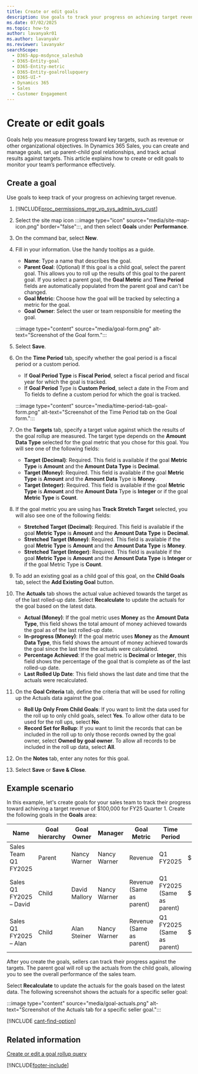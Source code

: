 ```yaml
---
title: Create or edit goals
description: Use goals to track your progress on achieving target revenue or other targets set by your organization. Propagate goals using parent and child goals.
ms.date: 07/02/2025
ms.topic: how-to
author: lavanyakr01
ms.author: lavanyakr
ms.reviewer: lavanyakr
searchScope: 
  - D365-App-msdynce_saleshub
  - D365-Entity-goal
  - D365-Entity-metric
  - D365-Entity-goalrollupquery
  - D365-UI-*
  - Dynamics 365
  - Sales
  - Customer Engagement
---
```

# Create or edit goals

Goals help you measure progress toward key targets, such as revenue or other organizational objectives. In Dynamics 365 Sales, you can create and manage goals, set up parent-child goal relationships, and track actual results against targets. This article explains how to create or edit goals to monitor your team’s performance effectively.

## Create a goal

Use goals to keep track of your progress on achieving target revenue.

1. [!INCLUDE[proc_permissions_mgr_vp_sys_admin_sys_cust](../includes/proc-permissions-mgr-vp-sys-admin-sys-cust.md)]

1. Select the site map icon :::image type="icon" source="media/site-map-icon.png" border="false":::, and then select **Goals** under **Performance**.

1. On the command bar, select **New**.

1. Fill in your information. Use the handy tooltips as a guide.

   - **Name**: Type a name that describes the goal.
   - **Parent Goal**: (Optional) If this goal is a child goal, select the parent goal. This allows you to roll up the results of this goal to the parent goal. If you select a parent goal, the **Goal Metric** and **Time Period** fields are automatically populated from the parent goal and can't be changed.
   - **Goal Metric**: Choose how the goal will be tracked by selecting a metric for the goal.
   - **Goal Owner**: Select the user or team responsible for meeting the goal.

   :::image type="content" source="media/goal-form.png" alt-text="Screenshot of the Goal form.":::

1. Select **Save**.

1. On the **Time Period** tab, specify whether the goal period is a fiscal period or a custom period.

   - If **Goal Period Type** is **Fiscal Period**, select a fiscal period and fiscal year for which the goal is tracked.
   - If **Goal Period** Type is **Custom Period**, select a date in the From and To fields to define a custom period for which the goal is tracked.

   :::image type="content" source="media/time-period-tab-goal-form.png" alt-text="Screenshot of the Time Period tab on the Goal form.":::

1. On the **Targets** tab, specify a target value against which the results of the goal rollup are measured. The target type depends on the **Amount Data Type** selected for the goal metric that you chose for this goal. You will see one of the following fields:

   - **Target (Decimal)**: Required. This field is available if the goal **Metric Type** is **Amount** and the **Amount Data Type** is **Decimal**.
   - **Target (Money)**: Required. This field is available if the goal **Metric Type** is **Amount** and the **Amount Data** Type is **Money**.
   - **Target (Integer)**: Required. This field is available if the goal **Metric Type** is **Amount** and the **Amount Data** Type is **Integer** or if the goal **Metric Type** is **Count**.

1. If the goal metric you are using has **Track Stretch Target** selected, you will also see one of the following fields:

   - **Stretched Target (Decimal)**: Required. This field is available if the goal **Metric Type** is **Amount** and the **Amount Data Type** is **Decimal**.
   - **Stretched Target (Money)**: Required. This field is available if the goal **Metric Type** is **Amount** and the **Amount Data Type** is **Money**.
   - **Stretched Target (Integer)**: Required. This field is available if the goal **Metric Type** is **Amount** and the **Amount Data Type** is **Integer** or if the goal Metric Type is **Count**.

1. To add an existing goal as a child goal of this goal, on the **Child Goals** tab, select the **Add Existing Goal** button.

1. The **Actuals** tab shows the actual value achieved towards the target as of the last rolled-up date. Select **Recalculate** to update the actuals for the goal based on the latest data. 

   - **Actual (Money)**: If the goal metric uses **Money** as the **Amount Data Type**, this field shows the total amount of money achieved towards the goal as of the last rolled-up date.
   - **In-progress (Money)**: If the goal metric uses **Money** as the **Amount Data Type**, this field shows the amount of money achieved towards the goal since the last time the actuals were calculated.
   - **Percentage Achieved**: If the goal metric is **Decimal** or **Integer**, this field shows the percentage of the goal that is complete as of the last rolled-up date.
   - **Last Rolled Up Date**: This field shows the last date and time that the actuals were recalculated.

1. On the **Goal Criteria** tab, define the criteria that will be used for rolling up the Actuals data against the goal.

   - **Roll Up Only From Child Goals**: If you want to limit the data used for the roll up to only child goals, select **Yes**. To allow other data to be used for the roll ups, select **No**.
   - **Record Set for Rollup**: If you want to limit the records that can be included in the roll up to only those records owned by the goal owner, select **Owned by goal owner**. To allow all records to be included in the roll up data, select **All**.

1. On the **Notes** tab, enter any notes for this goal.

1. Select **Save** or **Save & Close**.

## Example scenario

In this example, let's create goals for your sales team to track their progress toward achieving a target revenue of $100,000 for FY25 Quarter 1. Create the following goals in the **Goals** area:

| Name                    | Goal hierarchy | Goal Owner     | Manager      | Goal Metric              | Time Period                | Target    |
|-------------------------|----------------|----------------|--------------|--------------------------|----------------------------|-----------|
| Sales Team Q1 FY2025    | Parent         | Nancy Warner   | Nancy Warner | Revenue                  | Q1 FY2025                  | $100,000  |
| Sales Q1 FY2025 – David | Child          | David Mallory  | Nancy Warner | Revenue (Same as parent) | Q1 FY2025 (Same as parent) | $50,000   |
| Sales Q1 FY2025 – Alan  | Child          | Alan Steiner   | Nancy Warner | Revenue (Same as parent) | Q1 FY2025 (Same as parent) | $50,000   |

After you create the goals, sellers can track their progress against the targets. The parent goal will roll up the actuals from the child goals, allowing you to see the overall performance of the sales team.

Select **Recalculate** to update the actuals for the goals based on the latest data. The following screenshot shows the actuals for a specific seller goal:

:::image type="content" source="media/goal-actuals.png" alt-text="Screenshot of the Actuals tab for a specific seller goal.":::
 


[!INCLUDE [cant-find-option](../includes/cant-find-option.md)]

## Related information

[Create or edit a goal rollup query](../sales-enterprise/create-edit-goal-rollup-query-sales.md)

[!INCLUDE[footer-include](../includes/footer-banner.md)]
